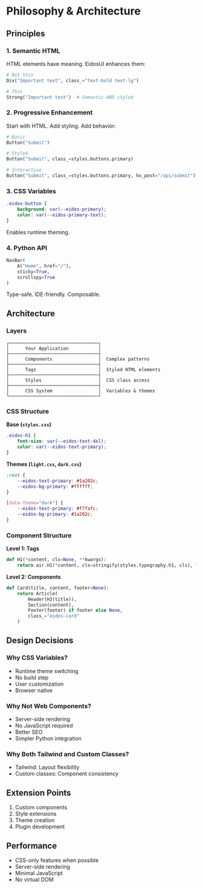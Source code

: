 # Philosophy & Architecture

## Principles

### 1. Semantic HTML

HTML elements have meaning. EidosUI enhances them:

```python
# Not this
Div("Important text", class_="text-bold text-lg")

# This
Strong("Important text")  # Semantic AND styled
```

### 2. Progressive Enhancement

Start with HTML. Add styling. Add behavior:

```python
# Basic
Button("Submit")

# Styled
Button("Submit", class_=styles.buttons.primary)

# Interactive
Button("Submit", class_=styles.buttons.primary, hx_post="/api/submit")
```

### 3. CSS Variables

```css
.eidos-button {
    background: var(--eidos-primary);
    color: var(--eidos-primary-text);
}
```

Enables runtime theming.

### 4. Python API

```python
NavBar(
    A("Home", href="/"),
    sticky=True,
    scrollspy=True
)
```

Type-safe. IDE-friendly. Composable.

## Architecture

### Layers

```
┌─────────────────────────────────┐
│      Your Application           │ 
├─────────────────────────────────┤
│      Components                 │  Complex patterns
├─────────────────────────────────┤
│      Tags                       │  Styled HTML elements
├─────────────────────────────────┤
│      Styles                     │  CSS class access
├─────────────────────────────────┤
│      CSS System                 │  Variables & themes
└─────────────────────────────────┘
```

### CSS Structure

**Base (`styles.css`)**
```css
.eidos-h1 {
    font-size: var(--eidos-text-4xl);
    color: var(--eidos-text-primary);
}
```

**Themes (`light.css`, `dark.css`)**
```css
:root {
    --eidos-text-primary: #1a202c;
    --eidos-bg-primary: #ffffff;
}

[data-theme="dark"] {
    --eidos-text-primary: #f7fafc;
    --eidos-bg-primary: #1a202c;
}
```

### Component Structure

**Level 1: Tags**
```python
def H1(*content, cls=None, **kwargs):
    return air.H1(*content, cls=stringify(styles.typography.h1, cls), **kwargs)
```

**Level 2: Components**
```python
def Card(title, content, footer=None):
    return Article(
        Header(H3(title)),
        Section(content),
        Footer(footer) if footer else None,
        class_="eidos-card"
    )
```

## Design Decisions

### Why CSS Variables?

- Runtime theme switching
- No build step
- User customization
- Browser native

### Why Not Web Components?

- Server-side rendering
- No JavaScript required
- Better SEO
- Simpler Python integration

### Why Both Tailwind and Custom Classes?

- Tailwind: Layout flexibility
- Custom classes: Component consistency

## Extension Points

1. Custom components
2. Style extensions
3. Theme creation
4. Plugin development

## Performance

- CSS-only features when possible
- Server-side rendering
- Minimal JavaScript
- No virtual DOM